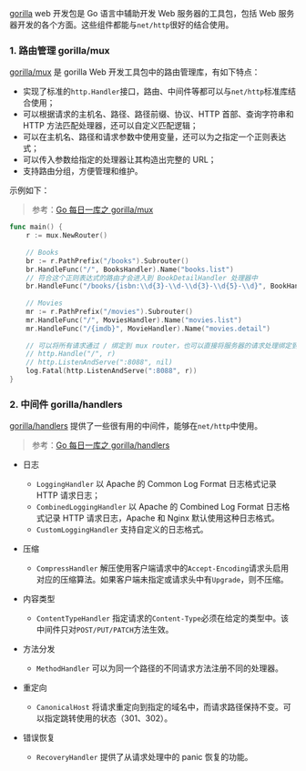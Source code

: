[gorilla](https://github.com/gorilla) web 开发包是 Go 语言中辅助开发 Web 服务器的工具包，包括 Web 服务器开发的各个方面。这些组件都能与`net/http`很好的结合使用。

### 1. 路由管理 gorilla/mux

[gorilla/mux](github.com/gorilla/mux) 是 gorilla Web 开发工具包中的路由管理库，有如下特点：

* 实现了标准的`http.Handler`接口，路由、中间件等都可以与`net/http`标准库结合使用；
* 可以根据请求的主机名、路径、路径前缀、协议、HTTP 首部、查询字符串和 HTTP 方法匹配处理器，还可以自定义匹配逻辑；
* 可以在主机名、路径和请求参数中使用变量，还可以为之指定一个正则表达式；
* 可以传入参数给指定的处理器让其构造出完整的 URL；
* 支持路由分组，方便管理和维护。

示例如下：

> 参考：[Go 每日一库之 gorilla/mux](https://mp.weixin.qq.com/s/lhuv27BuaX-J0gcKyJC0Bw)

```go
func main() {
    r := mux.NewRouter()
    
    // Books
    br := r.PathPrefix("/books").Subrouter()
    br.HandleFunc("/", BooksHandler).Name("books.list")
    // 符合这个正则表达式的路由才会进入到 BookDetailHandler 处理器中
    br.HandleFunc("/books/{isbn:\\d{3}-\\d-\\d{3}-\\d{5}-\\d}", BookHandler).Name("books.detail")
    
    // Movies
    mr := r.PathPrefix("/movies").Subrouter()
    mr.HandleFunc("/", MoviesHandler).Name("movies.list")
    mr.HandleFunc("/{imdb}", MovieHandler).Name("movies.detail")
    
    // 可以将所有请求通过 / 绑定到 mux router，也可以直接将服务器的请求处理绑定到 mux router
    // http.Handle("/", r)
    // http.ListenAndServe(":8088", nil)
    log.Fatal(http.ListenAndServe(":8088", r))
}
```

### 2. 中间件 gorilla/handlers

[gorilla/handlers](github.com/gorilla/handlers) 提供了一些很有用的中间件，能够在`net/http`中使用。

> 参考：[Go 每日一库之 gorilla/handlers](https://mp.weixin.qq.com/s/0gWmwOf2hhA-N3FJWCrQ7A)

* 日志

    - `LoggingHandler` 以 Apache 的 Common Log Format 日志格式记录 HTTP 请求日志；
    - `CombinedLoggingHandler` 以 Apache 的 Combined Log Format 日志格式记录 HTTP 请求日志，Apache 和 Nginx 默认使用这种日志格式。
    - `CustomLoggingHandler` 支持自定义的日志格式。

* 压缩

    - `CompressHandler` 解压使用客户端请求中的`Accept-Encoding`请求头启用对应的压缩算法。如果客户端未指定或请求头中有`Upgrade`，则不压缩。

* 内容类型

    - `ContentTypeHandler` 指定请求的`Content-Type`必须在给定的类型中。该中间件只对`POST/PUT/PATCH`方法生效。

* 方法分发

    - `MethodHandler` 可以为同一个路径的不同请求方法注册不同的处理器。

* 重定向

    - `CanonicalHost` 将请求重定向到指定的域名中，而请求路径保持不变。可以指定跳转使用的状态（301、302）。

* 错误恢复

    - `RecoveryHandler` 提供了从请求处理中的 panic 恢复的功能。

